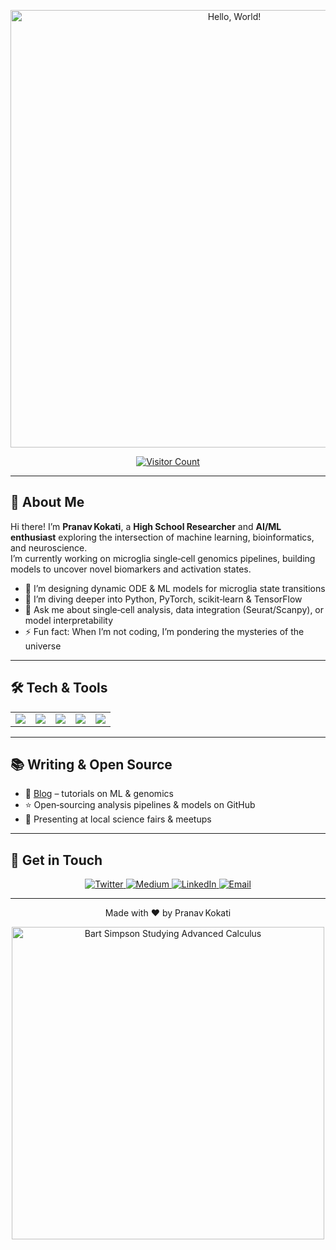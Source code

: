 <p align="center">
  <img src="/mnt/data/419a8478-bfcc-4113-8e06-fd1d24700562.png" alt="Hello, World!" width="700"/>
</p>

<p align="center">
  <a href="https://profile-counter.glitch.me/PranavKokati/count.svg">
    <img src="https://profile-counter.glitch.me/PranavKokati/count.svg" alt="Visitor Count"/>
  </a>
</p>

---

## 👋 About Me

Hi there! I’m **Pranav Kokati**, a **High School Researcher** and **AI/ML enthusiast** exploring the intersection of machine learning, bioinformatics, and neuroscience.  
I’m currently working on microglia single‑cell genomics pipelines, building models to uncover novel biomarkers and activation states.

- 🔭 I’m designing dynamic ODE & ML models for microglia state transitions  
- 🌱 I’m diving deeper into Python, PyTorch, scikit‑learn & TensorFlow  
- 💬 Ask me about single‑cell analysis, data integration (Seurat/Scanpy), or model interpretability  
- ⚡ Fun fact: When I’m not coding, I’m pondering the mysteries of the universe  

---

## 🛠️ Tech & Tools

<table>
  <tr>
    <td align="center"><img src="https://img.shields.io/badge/Python-3776AB?logo=python&logoColor=white"/></td>
    <td align="center"><img src="https://img.shields.io/badge/PyTorch-EE4C2C?logo=pytorch&logoColor=white"/></td>
    <td align="center"><img src="https://img.shields.io/badge/scikit--learn-F7931E?logo=scikit-learn&logoColor=white"/></td>
    <td align="center"><img src="https://img.shields.io/badge/TensorFlow-FF6F00?logo=tensorflow&logoColor=white"/></td>
    <td align="center"><img src="https://img.shields.io/badge/R-276DC3?logo=r&logoColor=white"/></td>
  </tr>
</table>

---

## 📚 Writing & Open Source

- 📝 [Blog](https://yourblogdomain.com) – tutorials on ML & genomics  
- ⭐️ Open‑sourcing analysis pipelines & models on GitHub  
- 🎤 Presenting at local science fairs & meetups

---

## 🔗 Get in Touch

<p align="center">
  <a href="https://twitter.com/YourTwitterHandle" target="_blank">  
    <img src="https://img.shields.io/badge/Twitter-1DA1F2?logo=twitter&logoColor=white" alt="Twitter"/>  
  </a>
  <a href="https://medium.com/@YourMediumHandle" target="_blank">  
    <img src="https://img.shields.io/badge/Medium-12100E?logo=medium&logoColor=white" alt="Medium"/>  
  </a>
  <a href="https://www.linkedin.com/in/YourLinkedInProfile" target="_blank">  
    <img src="https://img.shields.io/badge/LinkedIn-0A66C2?logo=linkedin&logoColor=white" alt="LinkedIn"/>  
  </a>
  <a href="mailto:pranav@example.com" target="_blank">  
    <img src="https://img.shields.io/badge/Email-D14836?logo=gmail&logoColor=white" alt="Email"/>  
  </a>
</p>

---

<p align="center">Made with ❤️ by Pranav Kokati</p>

<p align="center">
  <img src="/mnt/data/e59d8b21-2d28-41b8-a140-4fcfab3ae0ed.png" alt="Bart Simpson Studying Advanced Calculus" width="500"/>
</p>
